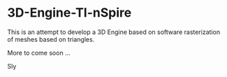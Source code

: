 # 3D-Engine-TI-nSpire

This is an attempt to develop a 3D Engine based on software rasterization of meshes based on triangles.

More to come soon ...

Sly
